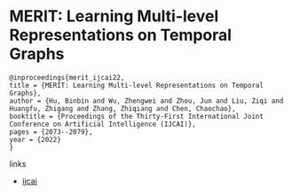 # MERIT: Learning Multi-level Representations on Temporal Graphs

```
@inproceedings{merit_ijcai22,
title = {MERIT: Learning Multi-level Representations on Temporal Graphs},
author = {Hu, Binbin and Wu, Zhengwei and Zhou, Jun and Liu, Ziqi and Huangfu, Zhigang and Zhang, Zhiqiang and Chen, Chaochao},
booktitle = {Proceedings of the Thirty-First International Joint Conference on Artificial Intelligence (IJCAI)},
pages = {2073--2079},
year = {2022}
}
```

links
- [ijcai](https://www.ijcai.org/Proceedings/2022/288)
